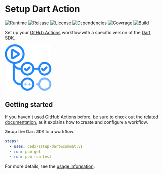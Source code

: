 # Setup Dart Action
![Runtime](https://img.shields.io/badge/node-%3E%3D12.16-brightgreen.svg) ![Release](https://img.shields.io/badge/action-v1.3.0-blue.svg) ![License](https://img.shields.io/badge/licence-MIT-green.svg) ![Dependencies](https://david-dm.org/cedx/setup-dart.svg) ![Coverage](https://coveralls.io/repos/github/cedx/setup-dart/badge.svg) ![Build](https://github.com/cedx/setup-dart/workflows/build/badge.svg)

Set up your [GitHub Actions](https://github.com/features/actions) workflow with a specific version of the [Dart SDK](https://dart.dev/tools/sdk).

![GitHub Actions](img/github_actions.png)

## Getting started
If you haven't used GitHub Actions before, be sure to check out the [related documentation](https://help.github.com/en/actions), as it explains how to create and configure a workflow.

Setup the Dart SDK in a workflow:

```yaml
steps:
  - uses: cedx/setup-dart&commat;v1
  - run: pub get
  - run: pub run test
```

For more details, see the [usage information](usage.md).
